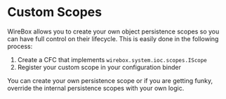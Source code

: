 # Custom Scopes

WireBox allows you to create your own object persistence scopes so you can have full control on their lifecycle. This is easily done in the following process:

1. Create a CFC that implements `wirebox.system.ioc.scopes.IScope`
2. Register your custom scope in your configuration binder

You can create your own persistence scope or if you are getting funky, override the internal persistence scopes with your own logic.
